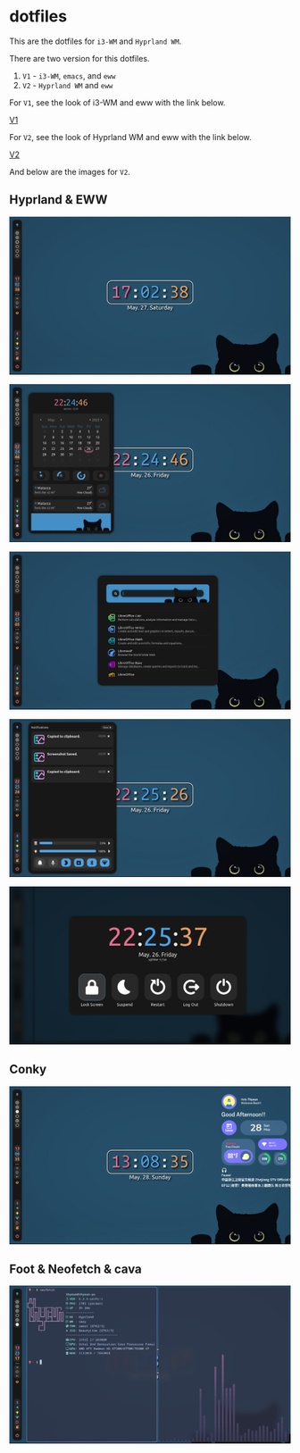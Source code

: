 # dotfiles
This are the dotfiles for ```i3-WM``` and ```Hyprland WM```.

There are two version for this dotfiles.

1. ```V1``` - ```i3-WM```, ```emacs```, and ```eww```
2. ```V2``` - ```Hyprland WM``` and ```eww```

For ```V1```, see the look of i3-WM and eww with the link below.

[V1](https://www.youtube.com/watch?v=ufySTuOff5k&t=7s)

For ```V2```, see the look of Hyprland WM and eww with the link below.

[V2](https://www.youtube.com/watch?v=gDPCRZ0SbNY&t=175s)

And below are the images for ```V2```.

## Hyprland & EWW
![alt text](/images/1.png)

![alt text](/images/2.png)

![alt text](/images/3.png)

![alt text](/images/4.png)

![alt text](/images/5.png)

## Conky
![alt text](/images/6.png)

## Foot & Neofetch & cava
![alt text](/images/7.png)
